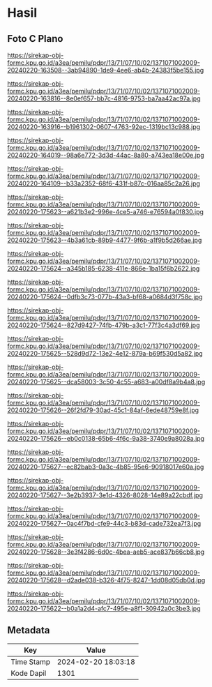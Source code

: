 # Hasil

## Foto C Plano

https://sirekap-obj-formc.kpu.go.id/a3ea/pemilu/pdpr/13/71/07/10/02/1371071002009-20240220-163508--3ab94890-1de9-4ee6-ab4b-24383f5be155.jpg

https://sirekap-obj-formc.kpu.go.id/a3ea/pemilu/pdpr/13/71/07/10/02/1371071002009-20240220-163816--8e0ef657-bb7c-4816-9753-ba7aa42ac97a.jpg

https://sirekap-obj-formc.kpu.go.id/a3ea/pemilu/pdpr/13/71/07/10/02/1371071002009-20240220-163916--b1961302-0607-4763-92ec-1319bc13c988.jpg

https://sirekap-obj-formc.kpu.go.id/a3ea/pemilu/pdpr/13/71/07/10/02/1371071002009-20240220-164019--98a6e772-3d3d-44ac-8a80-a743ea18e00e.jpg

https://sirekap-obj-formc.kpu.go.id/a3ea/pemilu/pdpr/13/71/07/10/02/1371071002009-20240220-164109--b33a2352-68f6-431f-b87c-016aa85c2a26.jpg

https://sirekap-obj-formc.kpu.go.id/a3ea/pemilu/pdpr/13/71/07/10/02/1371071002009-20240220-175623--a621b3e2-996e-4ce5-a746-e76594a0f830.jpg

https://sirekap-obj-formc.kpu.go.id/a3ea/pemilu/pdpr/13/71/07/10/02/1371071002009-20240220-175623--4b3a61cb-89b9-4477-9f6b-a1f9b5d266ae.jpg

https://sirekap-obj-formc.kpu.go.id/a3ea/pemilu/pdpr/13/71/07/10/02/1371071002009-20240220-175624--a345b185-6238-411e-866e-1ba15f6b2622.jpg

https://sirekap-obj-formc.kpu.go.id/a3ea/pemilu/pdpr/13/71/07/10/02/1371071002009-20240220-175624--0dfb3c73-077b-43a3-bf68-a0684d3f758c.jpg

https://sirekap-obj-formc.kpu.go.id/a3ea/pemilu/pdpr/13/71/07/10/02/1371071002009-20240220-175624--827d9427-74fb-479b-a3c1-77f3c4a3df69.jpg

https://sirekap-obj-formc.kpu.go.id/a3ea/pemilu/pdpr/13/71/07/10/02/1371071002009-20240220-175625--528d9d72-13e2-4e12-879a-b69f530d5a82.jpg

https://sirekap-obj-formc.kpu.go.id/a3ea/pemilu/pdpr/13/71/07/10/02/1371071002009-20240220-175625--dca58003-3c50-4c55-a683-a00df8a9b4a8.jpg

https://sirekap-obj-formc.kpu.go.id/a3ea/pemilu/pdpr/13/71/07/10/02/1371071002009-20240220-175626--26f2fd79-30ad-45c1-84af-6ede48759e8f.jpg

https://sirekap-obj-formc.kpu.go.id/a3ea/pemilu/pdpr/13/71/07/10/02/1371071002009-20240220-175626--eb0c0138-65b6-4f6c-9a38-3740e9a8028a.jpg

https://sirekap-obj-formc.kpu.go.id/a3ea/pemilu/pdpr/13/71/07/10/02/1371071002009-20240220-175627--ec82bab3-0a3c-4b85-95e6-90918017e60a.jpg

https://sirekap-obj-formc.kpu.go.id/a3ea/pemilu/pdpr/13/71/07/10/02/1371071002009-20240220-175627--3e2b3937-3e1d-4326-8028-14e89a22cbdf.jpg

https://sirekap-obj-formc.kpu.go.id/a3ea/pemilu/pdpr/13/71/07/10/02/1371071002009-20240220-175627--0ac4f7bd-cfe9-44c3-b83d-cade732ea7f3.jpg

https://sirekap-obj-formc.kpu.go.id/a3ea/pemilu/pdpr/13/71/07/10/02/1371071002009-20240220-175628--3e3f4286-6d0c-4bea-aeb5-ace837b66cb8.jpg

https://sirekap-obj-formc.kpu.go.id/a3ea/pemilu/pdpr/13/71/07/10/02/1371071002009-20240220-175628--d2ade038-b326-4f75-8247-1dd08d05db0d.jpg

https://sirekap-obj-formc.kpu.go.id/a3ea/pemilu/pdpr/13/71/07/10/02/1371071002009-20240220-175622--b0a1a2d4-afc7-495e-a8f1-30942a0c3be3.jpg


## Metadata

| Key        | Value               |
| ---------- | ------------------- |
| Time Stamp | 2024-02-20 18:03:18 |
| Kode Dapil | 1301                |



